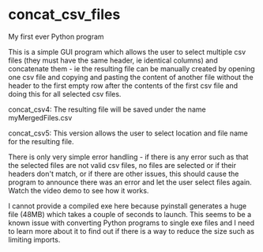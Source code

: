 # concat_csv_files
My first ever Python program

This is a simple GUI program which allows the user to select multiple csv files (they must have the same header, ie identical columns) and concatenate them - ie the resulting file can be manually created by opening one csv file and copying and pasting the content of another file without the header to the first empty row after the contents of the first csv file and doing this for all selected csv files. 

concat_csv4: The resulting file will be saved under the name myMergedFiles.csv

concat_csv5: This version allows the user to select location and file name for the resulting file.

There is only very simple error handling - if there is any error such as that the selected files are not valid csv files, no files are selected or if their headers don't match, or if there are other issues, this should cause the program to announce there was an error and let the user select files again.
Watch the video demo to see how it works.

I cannot provide a compiled exe here because pyinstall generates a huge file (48MB) which takes a couple of seconds to launch. This seems to be a known issue with converting Python programs to single exe files and I need to learn more about it to find out if there is a way to reduce the size such as limiting imports.
